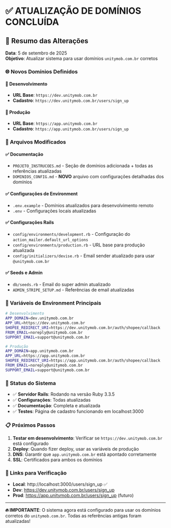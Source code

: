 # ✅ ATUALIZAÇÃO DE DOMÍNIOS CONCLUÍDA

## 🎯 Resumo das Alterações

**Data**: 5 de setembro de 2025  
**Objetivo**: Atualizar sistema para usar domínios `unitymob.com.br` corretos

### 🌐 Novos Domínios Definidos

#### 🔧 Desenvolvimento
- **URL Base**: `https://dev.unitymob.com.br`
- **Cadastro**: `https://dev.unitymob.com.br/users/sign_up`

#### 🚀 Produção  
- **URL Base**: `https://app.unitymob.com.br`
- **Cadastro**: `https://app.unitymob.com.br/users/sign_up`

### 📝 Arquivos Modificados

#### ✅ Documentação
- `PROJETO_INSTRUCOES.md` - Seção de domínios adicionada + todas as referências atualizadas
- `DOMINIOS_CONFIG.md` - **NOVO** arquivo com configurações detalhadas dos domínios

#### ✅ Configurações de Environment
- `.env.example` - Domínios atualizados para desenvolvimento remoto
- `.env` - Configurações locais atualizadas

#### ✅ Configurações Rails
- `config/environments/development.rb` - Configuração do `action_mailer.default_url_options`
- `config/environments/production.rb` - URL base para produção atualizada
- `config/initializers/devise.rb` - Email sender atualizado para usar `@unitymob.com.br`

#### ✅ Seeds e Admin
- `db/seeds.rb` - Email do super admin atualizado
- `ADMIN_STRIPE_SETUP.md` - Referências de email atualizadas

### 🔧 Variáveis de Environment Principais

```bash
# Desenvolvimento
APP_DOMAIN=dev.unitymob.com.br
APP_URL=https://dev.unitymob.com.br
SHOPEE_REDIRECT_URI=https://dev.unitymob.com.br/auth/shopee/callback
FROM_EMAIL=noreply@unitymob.com.br
SUPPORT_EMAIL=support@unitymob.com.br

# Produção
APP_DOMAIN=app.unitymob.com.br
APP_URL=https://app.unitymob.com.br
SHOPEE_REDIRECT_URI=https://app.unitymob.com.br/auth/shopee/callback
FROM_EMAIL=noreply@unitymob.com.br
SUPPORT_EMAIL=support@unitymob.com.br
```

### 🚀 Status do Sistema

- ✅ **Servidor Rails**: Rodando na versão Ruby 3.3.5
- ✅ **Configurações**: Todas atualizadas
- ✅ **Documentação**: Completa e atualizada
- ✅ **Testes**: Página de cadastro funcionando em localhost:3000

### 📋 Próximos Passos

1. **Testar em desenvolvimento**: Verificar se `https://dev.unitymob.com.br` está configurado
2. **Deploy**: Quando fizer deploy, usar as variáveis de produção
3. **DNS**: Garantir que `app.unitymob.com.br` está apontado corretamente
4. **SSL**: Certificados para ambos os domínios

### 🎯 Links para Verificação

- **Local**: http://localhost:3000/users/sign_up ✅
- **Dev**: https://dev.unitymob.com.br/users/sign_up
- **Prod**: https://app.unitymob.com.br/users/sign_up (futuro)

---

**🔥 IMPORTANTE**: O sistema agora está configurado para usar os domínios corretos do `unitymob.com.br`. Todas as referências antigas foram atualizadas!
